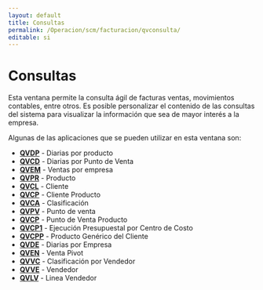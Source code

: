 ```yaml
---
layout: default
title: Consultas
permalink: /Operacion/scm/facturacion/qvconsulta/
editable: si
---
```


# Consultas  

Esta ventana permite la consulta ágil de facturas ventas, movimientos contables, entre otros.  Es posible personalizar el contenido de las consultas del sistema para visualizar la información que sea de mayor interés a la empresa.  

Algunas de las aplicaciones que se pueden utilizar en esta ventana son:  

* [**QVDP**](http://docs.oasiscom.com/Operacion/scm/facturacion/qvconsulta/qvdp) - Diarias por producto
* [**QVCD**](http://docs.oasiscom.com/Operacion/scm/facturacion/qvconsulta/qvcd) - Diarias por Punto de Venta
* [**QVEM**](http://docs.oasiscom.com/Operacion/scm/facturacion/qvconsulta/qvem) - Ventas por empresa
* [**QVPR**](http://docs.oasiscom.com/Operacion/scm/facturacion/qvconsulta/qvpr) - Producto
* [**QVCL**](http://docs.oasiscom.com/Operacion/scm/facturacion/qvconsulta/qvcl) - Cliente
* [**QVCP**](http://docs.oasiscom.com/Operacion/scm/facturacion/qvconsulta/qvcp) - Cliente Producto
* [**QVCA**](http://docs.oasiscom.com/Operacion/scm/facturacion/qvconsulta/qvca) - Clasificación
* [**QVPV**](http://docs.oasiscom.com/Operacion/scm/facturacion/qvconsulta/qvpv) - Punto de venta
* [**QVCP**](http://docs.oasiscom.com/Operacion/scm/facturacion/qvconsulta/qvcp) - Punto de Venta Producto
* [**QVCP1**](http://docs.oasiscom.com/Operacion/scm/facturacion/qvconsulta/qvcp1) - Ejecución Presupuestal por Centro de Costo
* [**QVCPP**](http://docs.oasiscom.com/Operacion/scm/facturacion/qvconsulta/qvcpp) - Producto Genérico del Cliente
* [**QVDE**](http://docs.oasiscom.com/Operacion/scm/facturacion/qvconsulta/qvde) - Diarias por Empresa
* [**QVEN**](http://docs.oasiscom.com/Operacion/scm/facturacion/qvconsulta/qven) - Venta Pivot
* [**QVVC**](http://docs.oasiscom.com/Operacion/scm/facturacion/qvconsulta/qvvc) - Clasificación por Vendedor
* [**QVVE**](http://docs.oasiscom.com/Operacion/scm/facturacion/qvconsulta/qvve) - Vendedor
* [**QVLV**](http://docs.oasiscom.com/Operacion/scm/facturacion/qvconsulta/qvlv) - Linea Vendedor
